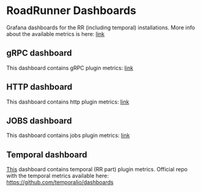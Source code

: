# RoadRunner Dashboards

Grafana dashboards for the RR (including temporal) installations. More info about the available metrics is here: [link](https://roadrunner.dev/docs/plugins-metrics/2.x/en)

## gRPC dashboard

This dashboard contains gRPC plugin metrics: [link](grpc_dashboard.json)

## HTTP dashboard

This dashboard contains http plugin metrics: [link](http_dashboard.json)

## JOBS dashboard

This dashboard contains jobs plugin metrics: [link](jobs_dashboard.json)

## Temporal dashboard

[This](temporal_dashboard.json) dashboard contains temporal (RR part) plugin metrics.
Official repo with the temporal metrics available here: https://github.com/temporalio/dashboards
